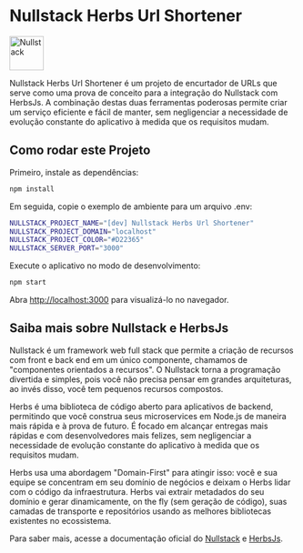 # Nullstack Herbs Url Shortener

<img src='https://raw.githubusercontent.com/nullstack/nullstack/master/nullstack.png' height='60' alt='Nullstack' />

Nullstack Herbs Url Shortener é um projeto de encurtador de URLs que serve como uma prova de conceito para a integração do Nullstack com HerbsJs. A combinação destas duas ferramentas poderosas permite criar um serviço eficiente e fácil de manter, sem negligenciar a necessidade de evolução constante do aplicativo à medida que os requisitos mudam.

## Como rodar este Projeto

Primeiro, instale as dependências:

```sh
npm install
```

Em seguida, copie o exemplo de ambiente para um arquivo .env:

```sh
NULLSTACK_PROJECT_NAME="[dev] Nullstack Herbs Url Shortener"
NULLSTACK_PROJECT_DOMAIN="localhost"
NULLSTACK_PROJECT_COLOR="#D22365"
NULLSTACK_SERVER_PORT="3000"
```

Execute o aplicativo no modo de desenvolvimento:

```sh
npm start
```

Abra [http://localhost:3000](http://localhost:3000) para visualizá-lo no navegador.

## Saiba mais sobre Nullstack e HerbsJs

Nullstack é um framework web full stack que permite a criação de recursos com front e back end em um único componente, chamamos de "componentes orientados a recursos". O Nullstack torna a programação divertida e simples, pois você não precisa pensar em grandes arquiteturas, ao invés disso, você tem pequenos recursos compostos.

Herbs é uma biblioteca de código aberto para aplicativos de backend, permitindo que você construa seus microservices em Node.js de maneira mais rápida e à prova de futuro. É focado em alcançar entregas mais rápidas e com desenvolvedores mais felizes, sem negligenciar a necessidade de evolução constante do aplicativo à medida que os requisitos mudam.

Herbs usa uma abordagem "Domain-First" para atingir isso: você e sua equipe se concentram em seu domínio de negócios e deixam o Herbs lidar com o código da infraestrutura. Herbs vai extrair metadados do seu domínio e gerar dinamicamente, on the fly (sem geração de código), suas camadas de transporte e repositórios usando as melhores bibliotecas existentes no ecossistema.

Para saber mais, acesse a documentação oficial do [Nullstack](https://nullstack.app/documentation) e [HerbsJs](https://herbsjs.org/).